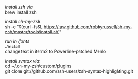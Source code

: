 *install zsh via* </br>
brew install zsh </br>

*install oh-my-zsh* </br>
sh -c "$(curl -fsSL https://raw.github.com/robbyrussell/oh-my-zsh/master/tools/install.sh)" </br>

*run in /fonts* </br>
./install </br>
change text in iterm2 to Powerline-patched Menlo </br>

*install syntax via:* </br>
cd ~/.oh-my-zsh/custom/plugins </br>
git clone git://github.com/zsh-users/zsh-syntax-highlighting.git </br>
